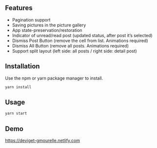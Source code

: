 ## Features

- Pagination support
- Saving pictures in the picture gallery
- App state-preservation/restoration
- Indicator of unread/read post (updated status, after post it’s selected)
- Dismiss Post Button (remove the cell from list. Animations required)
- Dismiss All Button (remove all posts. Animations required)
- Support split layout (left side: all posts / right side: detail post)



## Installation

Use the npm or yarn package manager to install.

```bash
yarn install
```

## Usage

```bash
yarn start
```

## Demo
https://deviget-gmourelle.netlify.com

